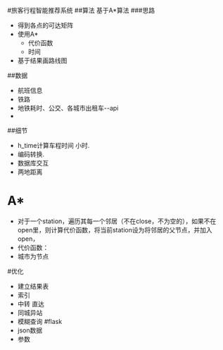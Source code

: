 #旅客行程智能推荐系统
##算法
基于A*算法
###思路
+ 得到各点的可达矩阵
+ 使用A*
  + 代价函数
  + 时间
+ 基于结果画路线图  

##数据
+ 航班信息
+ 铁路
+ 地铁耗时、公交、各城市出租车--api
+ 

##细节
+ h_time计算车程时间 小时.
+ 编码转换.
+ 数据库交互
+  两地距离

# A*
+ 对于一个station，遍历其每一个邻居（不在close，不为空的），如果不在open里，则计算代价函数，将当前station设为将邻居的父节点，并加入open，
+ 代价函数：
+ 城市为节点

#优化
+ 建立结果表
+ 索引
+ 中转 直达
+ 同城异站
+ 模糊查询
#flask
+ json数据 
+ 参数